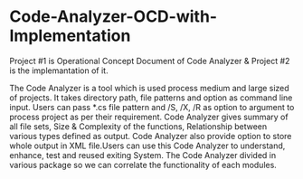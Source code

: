# Code-Analyzer-OCD-with-Implementation

Project #1 is Operational Concept Document of Code Analyzer & Project #2 is the implemantation of it.

The Code Analyzer is a tool which is used process medium and large sized of projects. It takes directory path, file patterns and option as command line input. Users can pass *.cs file pattern and /S, /X, /R as option to argument to process project as per their requirement. Code Analyzer gives summary of all file sets, Size & Complexity of the functions, Relationship between various types defined as output. Code Analyzer also provide option to store whole output in XML file.Users can use this Code Analyzer to understand, enhance, test and reused exiting System. The Code Analyzer divided in various package so we can correlate the functionality of each modules.
